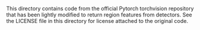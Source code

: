 This directory contains code from the official Pytorch torchvision repository that has been lightly modified to return region features from detectors. See the LICENSE file in this directory for license attached to the original code.